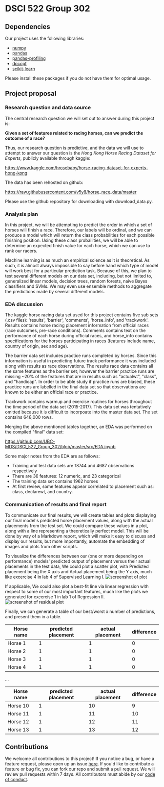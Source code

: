 # DSCI 522 Group 302

## Dependencies
Our project uses the following libraries:
- [numpy](https://numpy.org/)
- [pandas](https://pandas.pydata.org/getpandas.html)
- [pandas-profiling](https://github.com/pandas-profiling/pandas-profiling)
- [docopt](https://github.com/docopt/docopt)
- [scikit-learn](https://scikit-learn.org/stable/install.html)

Please install these packages if you do not have them for optimal usage.

## Project proposal

### Research question and data source

The central research question we will set out to answer during this project is:

**Given a set of features related to racing horses, can we predict the outcome of a race?**

Thus, our research question is predictive, and the data we will use to attempt to answer our question is the _Hong Kong Horse Racing Dataset for Experts_, publicly available through kaggle:

https://www.kaggle.com/hrosebaby/horse-racing-dataset-for-experts-hong-kong

The data has been rehosted on github:

https://raw.githubusercontent.com/v5y8/horse_race_data/master

Please use the github repository for downloading with download_data.py.

### Analysis plan

In this project, we will be attempting to predict the order in which a set of horses will finish a race. Therefore, our labels will be ordinal, and we can produce a model which will return the class probabilities for each possible finishing position. Using these class probailities, we will be able to determine an expected finish value for each horse, which we can use to rank our racers. 

Machine learning is as much an empirical science as it is theoretical. As such, it is almost always impossible to say before hand which type of model will work best for a particular prediction task. Because of this, we plan to test several different models on our data set, including, but not limited to, generalized linear models, decision trees, random forests, naive Bayes classifiers and SVMs. We may even use ensemble methods to aggregate the predictions made by several different models. 

### EDA discussion

The kaggle horse racing data set used for this project contains five sub sets (.csv files): 'results', 'barrier', 'comments', 'horse_info', and 'trackwork'. Results contains horse racing placement information from official races (race outcomes, pre-race conditions). Comments contains text on the performance of each horse during official races, and horse_info contains specifications for the horses participating in races (features include name, country of origin, sex and age).

The barrier data set includes practice runs completed by horses. Since this information is useful in predicting future track performance it was included along with results as race observations. The results race data contains all the same features as the barrier set; however the barrier practice runs are missing ~20% of the features that are in results such as "actualwt", "class", and "handicap". In order to be able study if practice runs are biased, these practice runs are labelled in the final data set so that observations are known to be either an official race or practice.

Trackwork contains warmup and exercise routines for horses throughout the time period of the data set (2015-2017). This data set was tentatively omitted because it is difficult to incorpoate into the master data set. The set contains 648,000 rows.

Merging the above mentioned tables together, an EDA was performed on the compiled "final" data set:

https://github.com/UBC-MDS/DSCI_522_Group_302/blob/master/src/EDA.ipynb

Some major notes from the EDA are as follows:
- Training and test data sets are 18744 and 4687 observations respectively
- There are 36 features: 12 numeric, and 23 categorical
- The training data set contains 1962 horses
- At first review, some features appear correlated to placement such as: class, declarewt, and country. 

### Communication of results and final report

To communicate our final results, we will create tables and plots displaying our final model's predicted horse placement values, along with the actual placements from the test set. We could compare these values in a plot, along with a line representing a theoretically perfect model. This will be done by way of a Markdown report, which will make it easy to discuss and display our results, but more importantly, automate the embedding of images and plots from other scripts.

To visualize the differences between our (one or more depending on performance) models' predicted output of placement versus their actual placements in the test data, We could plot a scatter plot, with Predicted placement being the X axis and Actual placement being the Y axis, much like excercise 4 in lab 4 of Supervised Learning I.
![screenshot of plot](https://github.com/v5y8/DSCI_522_Group_302/raw/master/data/hypothetical_pred_vs_actual_plot.png)

If applicable, We could also plot a best-fit line via linear regression with respect to some of our most important features, much like the plots we generated for excercise 1 in lab 1 of Regression II.
![screenshot of residual plot](https://github.com/v5y8/DSCI_522_Group_302/raw/master/data/hypothetical_residual_plot.png)

Finally, we can generate a table of our best/worst x number of predictions, and present them in a table.

|Horse name|predicted placement | actual placement |difference |
|-----------|------------|------------|---------------------|
|Horse 1|1|1|0|
|Horse 2|1|1|0|
|Horse 3|1|1|0|
|Horse 4|1|1|0|

...

|Horse name|predicted placement | actual placement |difference |
|-----------|------------|------------|---------------------|
|Horse 10|1|10|9|
|Horse 11|1|11|10|
|Horse 12|1|12|11|
|Horse 13|1|13|12|

## Contributions
We welcome all contributions to this project! If you notice a bug, or have a feature request, please open up an issue [here](https://github.com/UBC-MDS/DSCI_522_Group_302/issues/new). If you'd like to contribute a feature or bug fix, you can fork our repo and submit a pull request. We will review pull requests within 7 days. All contributors must abide by our [code of conduct](https://github.com/v5y8/DSCI_522_Group_302/blob/master/CODE_OF_CONDUCT.md).